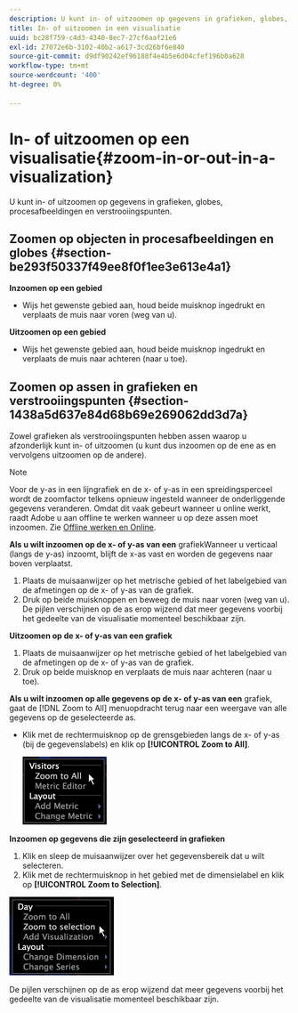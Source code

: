 ```yaml
---
description: U kunt in- of uitzoomen op gegevens in grafieken, globes, procesafbeeldingen en verstrooiingspunten.
title: In- of uitzoomen in een visualisatie
uuid: bc28f759-c4d3-4340-8ec7-27cf6aaf21e6
exl-id: 27072e6b-3102-40b2-a617-3cd26bf6e840
source-git-commit: d9df90242ef96188f4e4b5e6d04cfef196b0a628
workflow-type: tm+mt
source-wordcount: '400'
ht-degree: 0%

---
```


# In- of uitzoomen op een visualisatie{#zoom-in-or-out-in-a-visualization}

U kunt in- of uitzoomen op gegevens in grafieken, globes, procesafbeeldingen en verstrooiingspunten.

## Zoomen op objecten in procesafbeeldingen en globes {#section-be293f50337f49ee8f0f1ee3e613e4a1}

**Inzoomen op een gebied**

* Wijs het gewenste gebied aan, houd beide muisknop ingedrukt en verplaats de muis naar voren (weg van u).

**Uitzoomen op een gebied**

* Wijs het gewenste gebied aan, houd beide muisknop ingedrukt en verplaats de muis naar achteren (naar u toe).

## Zoomen op assen in grafieken en verstrooiingspunten {#section-1438a5d637e84d68b69e269062dd3d7a}

Zowel grafieken als verstrooiingspunten hebben assen waarop u afzonderlijk kunt in- of uitzoomen (u kunt dus inzoomen op de ene as en vervolgens uitzoomen op de andere).

>[!NOTE]
>
>Voor de y-as in een lijngrafiek en de x- of y-as in een spreidingsperceel wordt de zoomfactor telkens opnieuw ingesteld wanneer de onderliggende gegevens veranderen. Omdat dit vaak gebeurt wanneer u online werkt, raadt Adobe u aan offline te werken wanneer u op deze assen moet inzoomen. Zie [Offline werken en Online](../../../home/c-get-started/c-off-on.md#concept-cef8758ede044b18b3558376c5eb9f54).

**Als u wilt inzoomen op de x- of y-as van een** grafiekWanneer u verticaal (langs de y-as) inzoomt, blijft de x-as vast en worden de gegevens naar boven verplaatst.

1. Plaats de muisaanwijzer op het metrische gebied of het labelgebied van de afmetingen op de x- of y-as van de grafiek.
1. Druk op beide muisknoppen en beweeg de muis naar voren (weg van u). De pijlen verschijnen op de as erop wijzend dat meer gegevens voorbij het gedeelte van de visualisatie momenteel beschikbaar zijn.

**Uitzoomen op de x- of y-as van een grafiek**

1. Plaats de muisaanwijzer op het metrische gebied of het labelgebied van de afmetingen op de x- of y-as van de grafiek.
1. Druk op beide muisknop en verplaats de muis naar achteren (naar u toe).

**Als u wilt inzoomen op alle gegevens op de x- of y-as van een** grafiek, gaat de  [!DNL Zoom to All] menuopdracht terug naar een weergave van alle gegevens op de geselecteerde as.

* Klik met de rechtermuisknop op de grensgebieden langs de x- of y-as (bij de gegevenslabels) en klik op **[!UICONTROL Zoom to All]**.

   ![](assets/vis_ZoomToAll.png)

**Inzoomen op gegevens die zijn geselecteerd in grafieken**

1. Klik en sleep de muisaanwijzer over het gegevensbereik dat u wilt selecteren.
1. Klik met de rechtermuisknop in het gebied met de dimensielabel en klik op **[!UICONTROL Zoom to Selection]**.

![](assets/vis_ZoomToSelection.png)

De pijlen verschijnen op de as erop wijzend dat meer gegevens voorbij het gedeelte van de visualisatie momenteel beschikbaar zijn.
